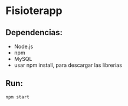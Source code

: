 # Fisioterapp

## Dependencias:

- Node.js
- npm
- MySQL
- usar npm install, para descargar las librerias

## Run:
`npm start`
